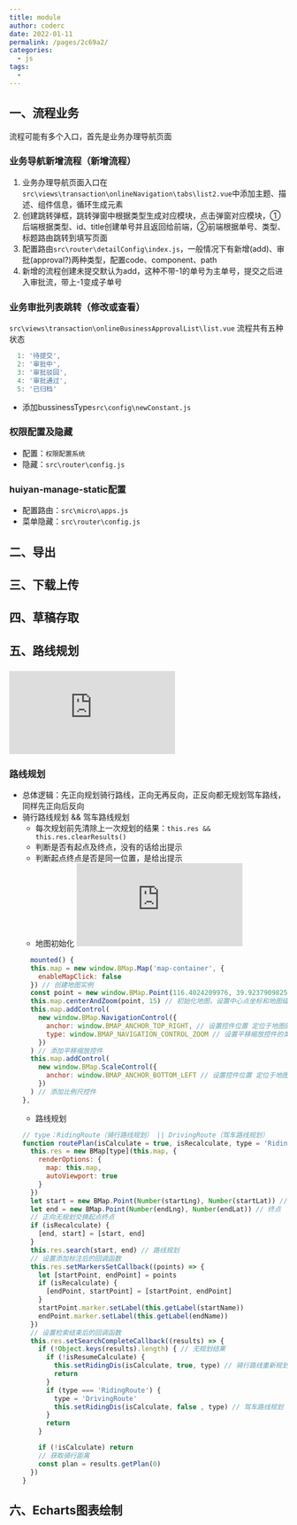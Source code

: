 ```yaml
---
title: module
author: coderc
date: 2022-01-11
permalink: /pages/2c69a2/
categories:
  - js
tags:
  - 
---
```


## 一、流程业务
流程可能有多个入口，首先是业务办理导航页面
### 业务导航新增流程（新增流程）
1. 业务办理导航页面入口在`src\views\transaction\onlineNavigation\tabs\list2.vue`中添加主题、描述、组件信息，循环生成元素
2. 创建跳转弹框，跳转弹窗中根据类型生成对应模块，点击弹窗对应模块，①后端根据类型、id、title创建单号并且返回给前端，②前端根据单号、类型、标题路由跳转到填写页面
3. 配置路由`src\router\detailConfig\index.js`，一般情况下有新增(add)、审批(approval?)两种类型，配置code、component、path
4. 新增的流程创建未提交默认为add，这种不带-1的单号为主单号，提交之后进入审批流，带上-1变成子单号

### 业务审批列表跳转（修改或查看）
`src\views\transaction\onlineBusinessApprovalList\list.vue`
流程共有五种状态
```JavaScript
  1: '待提交',
  2: '审批中',
  3: '审批驳回',
  4: '审批通过',
  5: '已归档'
```
- 添加bussinessType`src\config\newConstant.js`

### 权限配置及隐藏
- 配置：`权限配置系统`
- 隐藏：`src\router\config.js`

### huiyan-manage-static配置
- 配置路由：`src\micro\apps.js`
- 菜单隐藏：`src\router\config.js`
## 二、导出
## 三、下载上传
## 四、草稿存取
## 五、路线规划
### ![百度地图示例中心](https://lbsyun.baidu.com/index.php?title=jspopular3.0)
### 路线规划
- 总体逻辑：先正向规划骑行路线，正向无再反向，正反向都无规划驾车路线，同样先正向后反向
- 骑行路线规划 && 驾车路线规划
  - 每次规划前先清除上一次规划的结果：`this.res && this.res.clearResults()`
  - 判断是否有起点及终点，没有的话给出提示
  - 判断起点终点是否是同一位置，是给出提示
  - 地图初始化 ![地图API参考](https://mapopen-pub-jsapi.bj.bcebos.com/jsapi/reference/jsapi_reference.html#a2b0)
  ```js
    mounted() {
    this.map = new window.BMap.Map('map-container', {
      enableMapClick: false
    }) // 创建地图实例
    const point = new window.BMap.Point(116.4024209976, 39.92379098258)
    this.map.centerAndZoom(point, 15) // 初始化地图，设置中心点坐标和地图级别
    this.map.addControl(
      new window.BMap.NavigationControl({
        anchor: window.BMAP_ANCHOR_TOP_RIGHT, // 设置控件位置 定位于地图的右上角
        type: window.BMAP_NAVIGATION_CONTROL_ZOOM // 设置平移缩放控件的类型 仅包含缩放按钮
      })
    ) // 添加平移缩放控件
    this.map.addControl(
      new window.BMap.ScaleControl({
        anchor: window.BMAP_ANCHOR_BOTTOM_LEFT // 设置控件位置 定位于地图的左下角
      })
    ) // 添加比例尺控件
  },
  ```
  - 路线规划
  ```js
  // type：RidingRoute（骑行路线规划） || DrivingRoute（驾车路线规划）
  function routePlan(isCalculate = true, isRecalculate, type = 'RidingRoute') {
    this.res = new BMap[type](this.map, {
      renderOptions: {
        map: this.map,
        autoViewport: true
      }
    })
    let start = new BMap.Point(Number(startLng), Number(startLat)) // 起点
    let end = new BMap.Point(Number(endLng), Number(endLat)) // 终点
    // 正向无规划交换起点终点
    if (isRecalculate) {
      [end, start] = [start, end]
    }
    this.res.search(start, end) // 路线规划
    // 设置添加标注后的回调函数
    this.res.setMarkersSetCallback((points) => {
      let [startPoint, endPoint] = points
      if (isRecalculate) {
        [endPoint, startPoint] = [startPoint, endPoint]
      }
      startPoint.marker.setLabel(this.getLabel(startName))
      endPoint.marker.setLabel(this.getLabel(endName))
    })
    // 设置检索结束后的回调函数
    this.res.setSearchCompleteCallback((results) => {
      if (!Object.keys(results).length) { // 无规划结果
        if (!isResumeCalculate) {
          this.setRidingDis(isCalculate, true, type) // 骑行路线重新规划
          return
        }
        if (type === 'RidingRoute') {
          type = 'DrivingRoute'
          this.setRidingDis(isCalculate, false , type) // 驾车路线规划
        }
        return
      }

      if (!isCalculate) return
      // 获取骑行距离
      const plan = results.getPlan(0)
    })
  }
  ```
## 六、Echarts图表绘制
